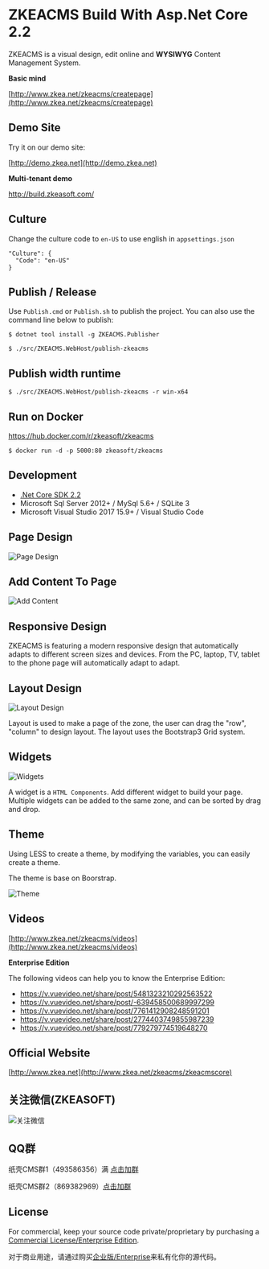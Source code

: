 ﻿# ZKEACMS Build With Asp.Net Core 2.2

ZKEACMS is a visual design, edit online and **WYSIWYG** Content Management System.

**Basic mind**

[http://www.zkea.net/zkeacms/createpage](http://www.zkea.net/zkeacms/createpage)

## Demo Site
Try it on our demo site:

[http://demo.zkea.net](http://demo.zkea.net)

**Multi-tenant demo**

http://build.zkeasoft.com/

## Culture
Change the culture code to `en-US` to use english in `appsettings.json`

```
"Culture": {
  "Code": "en-US"
}
```
## Publish / Release

Use `Publish.cmd` or `Publish.sh` to publish the project.
You can also use the command line below to publish:

```
$ dotnet tool install -g ZKEACMS.Publisher
```
```
$ ./src/ZKEACMS.WebHost/publish-zkeacms
```
## Publish width runtime
```
$ ./src/ZKEACMS.WebHost/publish-zkeacms -r win-x64
```
## Run on Docker
https://hub.docker.com/r/zkeasoft/zkeacms
```
$ docker run -d -p 5000:80 zkeasoft/zkeacms
```

## Development
* [.Net Core SDK 2.2](https://aka.ms/dotnet-download)
* Microsoft Sql Server 2012+ / MySql 5.6+ / SQLite 3
* Microsoft Visual Studio 2017 15.9+ / Visual Studio Code

## Page Design
![Page Design](https://user-images.githubusercontent.com/6006218/59973922-176ced80-95d8-11e9-9ff8-be71ae1a0787.gif)

## Add Content To Page
![Add Content](https://user-images.githubusercontent.com/6006218/59973935-33708f00-95d8-11e9-851b-3724defc7d1b.gif)

## Responsive Design
ZKEACMS is featuring a modern responsive design that automatically adapts to different screen sizes and devices. From the PC, laptop, TV, tablet to the phone page will automatically adapt to adapt.

## Layout Design
![Layout Design](https://cloud.githubusercontent.com/assets/6006218/23800807/b4298c0a-05e8-11e7-834f-fef335e64a94.jpg)

Layout is used to make a page of the zone, the user can drag the "row", "column" to design layout. The layout uses the Bootstrap3 Grid system.


## Widgets
![Widgets](https://cloud.githubusercontent.com/assets/6006218/23800984/5c243978-05e9-11e7-8804-6a82e92b519b.png)

A widget is a `HTML Components`. Add different widget to build your page. Multiple widgets can be added to the same zone, and can be sorted by drag and drop. 

## Theme

Using LESS to create a theme, by modifying the variables, you can easily create a theme. 

The theme is base on Boorstrap.

![Theme](https://cloud.githubusercontent.com/assets/6006218/23801129/f5be52ee-05e9-11e7-8a7e-6465a4cb3c9f.jpg)

## Videos
[http://www.zkea.net/zkeacms/videos](http://www.zkea.net/zkeacms/videos)

**Enterprise Edition**

The following videos can help you to know the Enterprise Edition:

- https://v.vuevideo.net/share/post/5481323210292563522 
- https://v.vuevideo.net/share/post/-639458500689997299
- https://v.vuevideo.net/share/post/7761412908248591201 
- https://v.vuevideo.net/share/post/2774403749855987239 
- https://v.vuevideo.net/share/post/779279774519648270 


## Official Website
[http://www.zkea.net](http://www.zkea.net/zkeacms/zkeacmscore)


## 关注微信(ZKEASOFT)
![关注微信](http://www.zkea.net/UpLoad/Images/20160318/263801921375bdf2.jpg)

## QQ群
纸壳CMS群1（493586356）满 [点击加群](https://jq.qq.com/?_wv=1027&k=5SlfPaT)

纸壳CMS群2（869382969）[点击加群](https://jq.qq.com/?_wv=1027&k=5A7a3Zt)

## License
For commercial, keep your source code private/proprietary by purchasing a [Commercial License/Enterprise Edition](https://github.com/SeriaWei/ZKEACMS.Core/wiki/Purchase-commercial-license).

对于商业用途，请通过购买[企业版/Enterprise](http://www.zkea.net/zkeacms/enterprise)来私有化你的源代码。

